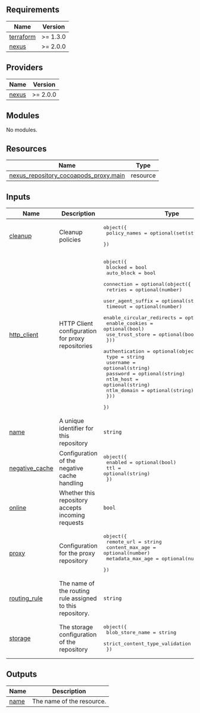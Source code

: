 ## Requirements

| Name | Version |
|------|---------|
| <a name="requirement_terraform"></a> [terraform](#requirement\_terraform) | >= 1.3.0 |
| <a name="requirement_nexus"></a> [nexus](#requirement\_nexus) | >= 2.0.0 |

## Providers

| Name | Version |
|------|---------|
| <a name="provider_nexus"></a> [nexus](#provider\_nexus) | >= 2.0.0 |

## Modules

No modules.

## Resources

| Name | Type |
|------|------|
| [nexus_repository_cocoapods_proxy.main](https://registry.terraform.io/providers/datadrivers/nexus/latest/docs/resources/repository_cocoapods_proxy) | resource |

## Inputs

| Name | Description | Type | Default | Required |
|------|-------------|------|---------|:--------:|
| <a name="input_cleanup"></a> [cleanup](#input\_cleanup) | Cleanup policies | <pre>object({<br>    policy_names = optional(set(string))<br>  })</pre> | `null` | no |
| <a name="input_http_client"></a> [http\_client](#input\_http\_client) | HTTP Client configuration for proxy repositories | <pre>object({<br>    blocked    = bool<br>    auto_block = bool<br>    connection = optional(object({<br>      retries                   = optional(number)<br>      user_agent_suffix         = optional(string)<br>      timeout                   = optional(number)<br>      enable_circular_redirects = optional(bool)<br>      enable_cookies            = optional(bool)<br>      use_trust_store           = optional(bool)<br>    }))<br>    authentication = optional(object({<br>      type        = string<br>      username    = optional(string)<br>      password    = optional(string)<br>      ntlm_host   = optional(string)<br>      ntlm_domain = optional(string)<br>    }))<br>  })</pre> | n/a | yes |
| <a name="input_name"></a> [name](#input\_name) | A unique identifier for this repository | `string` | `""` | no |
| <a name="input_negative_cache"></a> [negative\_cache](#input\_negative\_cache) | Configuration of the negative cache handling | <pre>object({<br>    enabled = optional(bool)<br>    ttl     = optional(string)<br>  })</pre> | `null` | no |
| <a name="input_online"></a> [online](#input\_online) | Whether this repository accepts incoming requests | `bool` | `null` | no |
| <a name="input_proxy"></a> [proxy](#input\_proxy) | Configuration for the proxy repository | <pre>object({<br>    remote_url       = string<br>    content_max_age  = optional(number)<br>    metadata_max_age = optional(number)<br>  })</pre> | n/a | yes |
| <a name="input_routing_rule"></a> [routing\_rule](#input\_routing\_rule) | The name of the routing rule assigned to this repository. | `string` | `""` | no |
| <a name="input_storage"></a> [storage](#input\_storage) | The storage configuration of the repository | <pre>object({<br>    blob_store_name                = string<br>    strict_content_type_validation = optional(bool)<br>  })</pre> | n/a | yes |

## Outputs

| Name | Description |
|------|-------------|
| <a name="output_name"></a> [name](#output\_name) | The name of the resource. |
